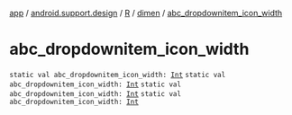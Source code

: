 [app](../../../index.md) / [android.support.design](../../index.md) / [R](../index.md) / [dimen](index.md) / [abc_dropdownitem_icon_width](.)

# abc_dropdownitem_icon_width

`static val abc_dropdownitem_icon_width: `[`Int`](https://kotlinlang.org/api/latest/jvm/stdlib/kotlin/-int/index.html)
`static val abc_dropdownitem_icon_width: `[`Int`](https://kotlinlang.org/api/latest/jvm/stdlib/kotlin/-int/index.html)
`static val abc_dropdownitem_icon_width: `[`Int`](https://kotlinlang.org/api/latest/jvm/stdlib/kotlin/-int/index.html)
`static val abc_dropdownitem_icon_width: `[`Int`](https://kotlinlang.org/api/latest/jvm/stdlib/kotlin/-int/index.html)